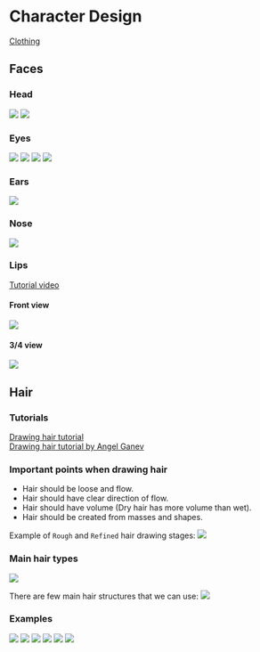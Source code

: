 # Character Design

[Clothing](Clothing/README.md)

## Faces

### Head
![](img/face_proportions.PNG)
![](img/head_side_view.PNG)

### Eyes
![](img/eyes.PNG)
![](img/eyes_examples.JPG)
![](img/eye_colors.jpeg)
![](img/how_to_eyes.jpg)

### Ears
![](img/ears.PNG)

### Nose
![](img/nose.PNG)

### Lips
[Tutorial video](https://www.youtube.com/watch?v=pB5fyDLJGhE)

#### Front view
![](img/lips_tutorial1.JPG)

#### 3/4 view
![](img/lips_tutorial2.JPG)


## Hair

### Tutorials
[Drawing hair tutorial](https://www.youtube.com/watch?v=hgxvWvT4B7A)  
[Drawing hair tutorial by Angel Ganev](https://www.youtube.com/watch?v=ClAMuGEfFNM)  



### Important points when drawing hair
* Hair should be loose and flow.
* Hair should have clear direction of flow.
* Hair should have volume (Dry hair has more volume than wet).
* Hair should be created from masses and shapes.

Example of `Rough` and `Refined` hair drawing stages:
![](img/hair/hair1.JPG)

### Main hair types
![](img/hair/hair_types.JPG)

There are few main hair structures that we can use:
![](img/hair/hair_structures.JPG)

### Examples

![](img/hair/hair_examples.JPG)
![](img/hair/hair_examples2.JPG)
![](img/hair/hair_examples3.JPG)
![](img/hair/hair_examples4.JPG)
![](img/hair/hair_examples5.JPG)
![](img/hair/hair_examples6.JPG)



